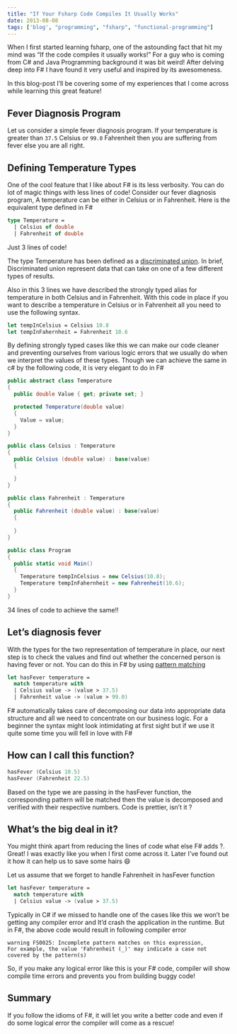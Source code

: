 ```yaml
---
title: "If Your Fsharp Code Compiles It Usually Works"
date: 2013-08-08
tags: ['blog', "programming", "fsharp", "functional-programming"]
---
```


When I first started learning fsharp, one of the astounding fact that hit my mind was “If the code compiles it usually works!” For a guy who is coming from C# and Java Programming background it was bit weird! After delving deep into F# I have found it very useful and inspired by its awesomeness. 

In this blog-post I’ll be covering some of my experiences that I come across while learning this great feature!

## Fever Diagnosis Program

Let us consider a simple fever diagnosis program. If your temperature is greater than `37.5` Celsius or `99.0` Fahrenheit then you are suffering from fever else you are all right.

## Defining Temperature Types

One of the cool feature that I like about F# is its less verbosity. You can do lot of magic things with less lines of code! Consider our fever diagnosis program, A temperature can be either in Celsius or in Fahrenheit. Here is the equivalent type defined in F#

```fsharp
type Temperature = 
  | Celsius of double
  | Fahrenheit of double
```

Just 3 lines of code!

The type Temperature has been defined as a [discriminated union](http://en.wikibooks.org/wiki/F_Sharp_Programming/Discriminated_Unions). In brief, Discriminated union represent data that can take on one of a few different types of results.

Also in this 3 lines we have described the strongly typed alias for temperature in both Celsius and in Fahrenheit. With this code in place if you want to describe a temperature in Celsius or in Fahrenheit all you need to use the following syntax.

```fsharp
let tempInCelsius = Celsius 10.8
let tempInFahernheit = Fahrenheit 10.6
```

By defining strongly typed cases like this we can make our code cleaner and preventing ourselves from various logic errors that we usually do when we interpret the values of these types. Though we can achieve the same in c# by the following code, it is very elegant to do in F#

```csharp
public abstract class Temperature 
{
  public double Value { get; private set; }

  protected Temperature(double value) 
  {
    Value = value;
  }
}

public class Celsius : Temperature
{
  public Celsius (double value) : base(value)
  {

  }
}

public class Fahrenheit : Temperature
{
  public Fahrenheit (double value) : base(value)
  {
    
  }
} 

public class Program 
{
  public static void Main() 
  {
    Temperature tempInCelsius = new Celsius(10.8);
    Temperature tempInFahernheit = new Fahrenheit(10.6);
  }  
}
```

34 lines of code to achieve the same!!

## Let’s diagnosis fever

With the types for the two representation of temperature in place, our next step is to check the values and find out whether the concerned person is having fever or not. You can do this in F# by using [pattern matching](http://en.wikibooks.org/wiki/F_Sharp_Programming/Pattern_Matching_Basics)

```fsharp
let hasFever temperature =
  match temperature with 
  | Celsius value -> (value > 37.5)
  | Fahrenheit value -> (value > 99.0)
```

F# automatically takes care of decomposing our data into appropriate data structure and all we need to concentrate on our business logic. For a beginner the syntax might look intimidating at first sight but if we use it quite some time you will fell in love with F#

## How can I call this function?

```fsharp
hasFever (Celsius 10.5)
hasFever (Fahrenheit 22.5)
```

Based on the type we are passing in the hasFever function, the corresponding pattern will be matched then the value is decomposed and verified with their respective numbers. Code is prettier, isn’t it ?

## What’s the big deal in it?

You might think apart from reducing the lines of code what else F# adds ?. Great! I was exactly like you when I first come across it. Later I’ve found out it how it can help us to save some hairs :smile:

Let us assume that we forget to handle Fahrenheit in hasFever function

```fsharp
let hasFever temperature =
  match temperature with 
  | Celsius value -> (value > 37.5)
```

Typically in C# if we missed to handle one of the cases like this we won’t be getting any compiler error and It’d crash the application in the runtime. But in F#, the above code would result in following compiler error

```
warning FS0025: Incomplete pattern matches on this expression, 
For example, the value 'Fahrenheit (_)' may indicate a case not 
covered by the pattern(s)
```

So, if you make any logical error like this is your F# code, compiler will show compile time errors and prevents you from building buggy code!

## Summary

If you follow the idioms of F#, it will let you write a better code and even if do some logical error the compiler will come as a rescue!